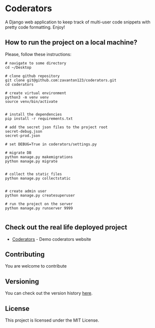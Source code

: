 # Coderators

A Django web application to keep track of multi-user code snippets with pretty code formatting. Enjoy!

## How to run the project on a local machine?

Please, follow these instructions:

```
# navigate to some directory
cd ~/Desktop

# clone github repository
git clone git@github.com:zavanton123/coderators.git
cd coderators

# create virtual environment
python3 -m venv venv
source venv/bin/activate


# install the dependencies
pip install -r requirements.txt

# add the secret json files to the project root
secret-debug.json
secret-prod.json

# set DEBUG=True in coderators/settings.py

# migrate DB
python manage.py makemigrations
python manage.py migrate


# collect the static files
python manage.py collectstatic


# create admin user
python manage.py createsuperuser

# run the project on the server
python manage.py runserver 9999


```


## Check out the real life deployed project

* [Coderators](http://coderators2.herokuapp.com/) - Demo coderators website

## Contributing

You are welcome to contribute

## Versioning

You can check out the version history  [here](https://github.com/zavanton123/coderators/tags). 

## License

This project is licensed under the MIT License.
